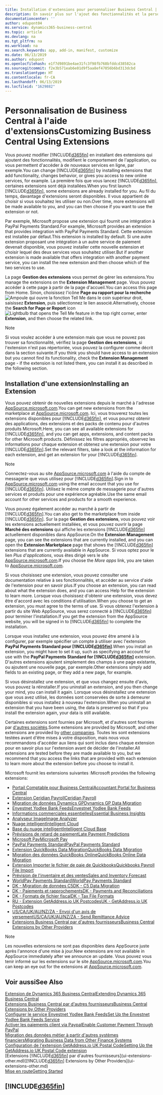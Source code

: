 ```yaml
---
title: Installation d'extensions pour personnaliser Business Central | Microsoft Docs
description: En savoir plus sur l'ajout des fonctionnalités et la personnalisation de Business Central en installant des extensions.
documentationcenter: ''
author: edupont04
ms.service: dynamics365-business-central
ms.topic: article
ms.devlang: na
ms.tgt_pltfrm: na
ms.workload: na
ms.search.keywords: app, add-in, manifest, customize
ms.date: 06/13/2019
ms.author: edupont
ms.openlocfilehash: e1f7d9891be4ae31fc3f98fb768bfddcd38582ca
ms.sourcegitcommit: f2e3b571eab6e01d9f5aa8ef47056b6bd313dcbd
ms.translationtype: HT
ms.contentlocale: fr-CA
ms.lasthandoff: 06/13/2019
ms.locfileid: "1629882"
---
```

# <a name="customizing-business-central-using-extensions"></a><span data-ttu-id="902d3-103">Personnalisation de Business Central à l'aide d'extensions</span><span class="sxs-lookup"><span data-stu-id="902d3-103">Customizing Business Central Using Extensions</span></span>
<span data-ttu-id="902d3-104">Vous pouvez modifier [!INCLUDE[d365fin](includes/d365fin_md.md)] en installant des extensions qui ajoutent des fonctionnalités, modifient le comportement de l'application, ou vous permettent d'accéder à de nouveaux services en ligne, par exemple.</span><span class="sxs-lookup"><span data-stu-id="902d3-104">You can change [!INCLUDE[d365fin](includes/d365fin_md.md)] by installing extensions that add functionality, changes behavior, or gives you access to new online services, for example.</span></span>
<span data-ttu-id="902d3-105">La première fois que vous lancez [!INCLUDE[d365fin](includes/d365fin_md.md)], certaines extensions sont déjà installées.</span><span class="sxs-lookup"><span data-stu-id="902d3-105">When you first launch [!INCLUDE[d365fin](includes/d365fin_md.md)], some extensions are already installed for you.</span></span> <span data-ttu-id="902d3-106">Au fil du temps, davantage d'extensions seront disponibles. Il vous appartient de choisir si vous souhaitez les utiliser ou non.</span><span class="sxs-lookup"><span data-stu-id="902d3-106">Over time, more extensions will be made available to you, and you can then choose if you want to use the extension or not.</span></span>

<span data-ttu-id="902d3-107">Par exemple, Microsoft propose une extension qui fournit une intégration à PayPal Payments Standard.</span><span class="sxs-lookup"><span data-stu-id="902d3-107">For example, Microsoft provides an extension that provides integration with PayPal Payments Standard.</span></span> <span data-ttu-id="902d3-108">Cette extension est installée par défaut.</span><span class="sxs-lookup"><span data-stu-id="902d3-108">This extension is installed by default.</span></span>
<span data-ttu-id="902d3-109">Si une autre extension proposant une intégration à un autre service de paiement devenait disponible, vous pouvez installer cette nouvelle extension et choisir lequel des deux services vous souhaitez utiliser.</span><span class="sxs-lookup"><span data-stu-id="902d3-109">But if another extension is made available that offers integration with another payment service, you can install the new extension and then choose which of the two services to use.</span></span>  

<span data-ttu-id="902d3-110">La page **Gestion des extensions** vous permet de gérer les extensions.</span><span class="sxs-lookup"><span data-stu-id="902d3-110">You manage the extensions on the **Extension Management** page.</span></span> <span data-ttu-id="902d3-111">Vous pouvez accéder à cette page à partir de la page d'accueil.</span><span class="sxs-lookup"><span data-stu-id="902d3-111">You can access this page from Home.</span></span> <span data-ttu-id="902d3-112">Sinon, choisissez l'icône **Page ou rapport pour la recherche** ![Ampoule qui ouvre la fonction Tell Me](media/ui-search/search_small.png "Dites-moi ce que vous voulez faire") dans le coin supérieur droit, saisissez **Extension**, puis sélectionnez le lien associé.</span><span class="sxs-lookup"><span data-stu-id="902d3-112">Alternatively, choose the **Search for Page or Report** icon ![Lightbulb that opens the Tell Me feature](media/ui-search/search_small.png "Tell me what you want to do") in the top right corner, enter **Extension**, and then choose the related link.</span></span>  

> [!NOTE]  
>   <span data-ttu-id="902d3-113">Si vous voulez accéder à une extension mais que vous ne pouvez pas trouver sa fonctionnalité, vérifiez la page **Gestion des extensions**, si l'extension n'est pas répertoriée, vous pouvez la configurer comme décrit dans la section suivante.</span><span class="sxs-lookup"><span data-stu-id="902d3-113">If you think you should have access to an extension but you cannot find its functionality, check the **Extension Management** page - if the extension is not listed there, you can install it as described in the following section.</span></span>  

## <a name="installing-an-extension"></a><span data-ttu-id="902d3-114">Installation d'une extension</span><span class="sxs-lookup"><span data-stu-id="902d3-114">Installing an Extension</span></span>
<span data-ttu-id="902d3-115">Vous pouvez obtenir de nouvelles extensions depuis le marché à l'adresse [AppSource.microsoft.com](https://appsource.microsoft.com/en-us/marketplace/apps?src=dynamics365website&product=dynamics-365-business-central).</span><span class="sxs-lookup"><span data-stu-id="902d3-115">You can get new extensions from the marketplace at [AppSource.microsoft.com](https://appsource.microsoft.com/en-us/marketplace/apps?src=dynamics365website&product=dynamics-365-business-central).</span></span> <span data-ttu-id="902d3-116">Ici, vous trouverez toutes les extensions disponibles pour [!INCLUDE[d365fin](includes/d365fin_md.md)], et vous pourrez obtenir des applications, des extensions et des packs de contenu pour d'autres produits Microsoft.</span><span class="sxs-lookup"><span data-stu-id="902d3-116">Here, you can see all available extensions for [!INCLUDE[d365fin](includes/d365fin_md.md)], and you can get apps, extensions, and content packs for other Microsoft products.</span></span> <span data-ttu-id="902d3-117">Définissez les filtres appropriés, observez les informations pour chaque extension et obtenez une extension pour votre [!INCLUDE[d365fin](includes/d365fin_md.md)].</span><span class="sxs-lookup"><span data-stu-id="902d3-117">Set the relevant filters, take a look at the information for each extension, and get an extension for your [!INCLUDE[d365fin](includes/d365fin_md.md)].</span></span>  
> [!NOTE]  
>   <span data-ttu-id="902d3-118">Connectez-vous au site [AppSource.microsoft.com](https://appsource.microsoft.com/) à l'aide du compte de messagerie que vous utilisez pour [!INCLUDE[d365fin](includes/d365fin_md.md)].</span><span class="sxs-lookup"><span data-stu-id="902d3-118">Sign in to [AppSource.microsoft.com](https://appsource.microsoft.com/) using the email account that you use for [!INCLUDE[d365fin](includes/d365fin_md.md)].</span></span> <span data-ttu-id="902d3-119">Utilisez le même compte de messagerie pour d'autres services et produits pour une expérience agréable.</span><span class="sxs-lookup"><span data-stu-id="902d3-119">Use the same email account for other services and products for a smooth experience.</span></span>  

<span data-ttu-id="902d3-120">Vous pouvez également accéder au marché à partir de [!INCLUDE[d365fin](includes/d365fin_md.md)].</span><span class="sxs-lookup"><span data-stu-id="902d3-120">You can also get to the marketplace from inside [!INCLUDE[d365fin](includes/d365fin_md.md)].</span></span> <span data-ttu-id="902d3-121">Sur la page **Gestion des extensions**, vous pouvez voir les extensions actuellement installées, et vous pouvez ouvrir la page **Marché des extensions** qui affiche les extensions [!INCLUDE[d365fin](includes/d365fin_md.md)] actuellement disponibles dans AppSource.</span><span class="sxs-lookup"><span data-stu-id="902d3-121">On the **Extension Management** page, you can see the extensions that are currently installed, and you can open the **Extension Marketplace** page that shows the [!INCLUDE[d365fin](includes/d365fin_md.md)] extensions that are currently available in AppSource.</span></span> <span data-ttu-id="902d3-122">Si vous optez pour le lien *Plus d'applications*, vous êtes dirigé vers le site [AppSource.microsoft.com](https://appsource.microsoft.com/en-us/marketplace/apps?product=dynamics-365%3Bdynamics-365-for-financials&page=1).</span><span class="sxs-lookup"><span data-stu-id="902d3-122">If you choose the *More apps* link, you are taken to [AppSource.microsoft.com](https://appsource.microsoft.com/en-us/marketplace/apps?product=dynamics-365%3Bdynamics-365-for-financials&page=1).</span></span>  

<span data-ttu-id="902d3-123">Si vous choisissez une extension, vous pouvez consulter une documentation relative à ses fonctionnalités, et accéder au service d'aide de l'extension pour en savoir plus.</span><span class="sxs-lookup"><span data-stu-id="902d3-123">If you choose an extension, you can read about what the extension does, and you can access Help for the extension to learn more.</span></span> <span data-ttu-id="902d3-124">Lorsque vous choisissez d'obtenir une extension, vous devez être d'accord avec les conditions d'utilisation.</span><span class="sxs-lookup"><span data-stu-id="902d3-124">When you choose to get an extension, you must agree to the terms of use.</span></span> <span data-ttu-id="902d3-125">Si vous obtenez l'extension à partir du site Web AppSource, vous serez connecté à [!INCLUDE[d365fin](includes/d365fin_md.md)] pour terminer l'installation.</span><span class="sxs-lookup"><span data-stu-id="902d3-125">If you get the extension from the AppSource website, you will be signed in to [!INCLUDE[d365fin](includes/d365fin_md.md)] to complete the installation.</span></span>  

<span data-ttu-id="902d3-126">Lorsque vous installez une extension, vous pouvez être amené à la configurer, par exemple spécifier un compte à utiliser avec l'extension **PayPal Payments Standard pour [!INCLUDE[d365fin](includes/d365fin_md.md)]**.</span><span class="sxs-lookup"><span data-stu-id="902d3-126">When you install an extension, you might have to set it up, such as specifying an account for use with the **PayPal Payments Standard for [!INCLUDE[d365fin](includes/d365fin_md.md)]** extension.</span></span>
<span data-ttu-id="902d3-127">D'autres extensions ajoutent simplement des champs à une page existante, ou ajoutent une nouvelle page, par exemple.</span><span class="sxs-lookup"><span data-stu-id="902d3-127">Other extensions simply add fields to an existing page, or they add a new page, for example.</span></span>   

<span data-ttu-id="902d3-128">Si vous désinstallez une extension, et que vous changez ensuite d'avis, vous pouvez la réinstaller.</span><span class="sxs-lookup"><span data-stu-id="902d3-128">If you uninstall an extension, and you then change your mind, you can install it again.</span></span> <span data-ttu-id="902d3-129">Lorsque vous désinstallez une extension que vous avez utilisé, les données sont conservées de sorte à demeurer disponibles si vous installez à nouveau l'extension.</span><span class="sxs-lookup"><span data-stu-id="902d3-129">When you uninstall an extension that you have been using, the data is preserved so that if you install the extension again, your data is still available.</span></span>  

<span data-ttu-id="902d3-130">Certaines extensions sont fournies par Microsoft, et d'autres sont fournies par [d'autres sociétés](ui-extensions-other.md).</span><span class="sxs-lookup"><span data-stu-id="902d3-130">Some extensions are provided by Microsoft, and other extensions are provided by [other companies](ui-extensions-other.md).</span></span> <span data-ttu-id="902d3-131">Toutes les sont extensions testées avant d'être mises à votre disposition, mais nous vous recommandons d'accéder aux liens qui sont inclus dans chaque extension pour en savoir plus sur l'extension avant de décider de l'installer.</span><span class="sxs-lookup"><span data-stu-id="902d3-131">All extensions are tested before they are made available to you, but we recommend that you access the links that are provided with each extension to learn more about the extension before you choose to install it.</span></span>  

<span data-ttu-id="902d3-132">Microsoft fournit les extensions suivantes :</span><span class="sxs-lookup"><span data-stu-id="902d3-132">Microsoft provides the following extensions:</span></span>  

* [<span data-ttu-id="902d3-133">Portail Comptable pour Business Central</span><span class="sxs-lookup"><span data-stu-id="902d3-133">Accountant Portal for Business Central</span></span>](ui-extensions-accountant-portal.md)
* [<span data-ttu-id="902d3-134">Extension Ceridian Payroll</span><span class="sxs-lookup"><span data-stu-id="902d3-134">Ceridian Payroll</span></span>](ui-extensions-ceridian-payroll.md)
* [<span data-ttu-id="902d3-135">Migration de données Dynamics GP</span><span class="sxs-lookup"><span data-stu-id="902d3-135">Dynamics GP Data Migration</span></span>](ui-extensions-dynamicsgp-data-migration.md)
* [<span data-ttu-id="902d3-136">Envestnet Yodlee Bank Feeds</span><span class="sxs-lookup"><span data-stu-id="902d3-136">Envestnet Yodlee Bank Feeds</span></span>](ui-extensions-yodlee-bank-feeds.md)
* [<span data-ttu-id="902d3-137">Informations commerciales essentielles</span><span class="sxs-lookup"><span data-stu-id="902d3-137">Essential Business Insights</span></span>](ui-extensions-essential-business-insights.md)
* [<span data-ttu-id="902d3-138">Analyseur Image</span><span class="sxs-lookup"><span data-stu-id="902d3-138">Image Analyzer</span></span>](ui-extensions-image-analyzer.md)
* [<span data-ttu-id="902d3-139">Nuage intelligent</span><span class="sxs-lookup"><span data-stu-id="902d3-139">Intelligent Cloud</span></span>](ui-extensions-data-replication.md)
* [<span data-ttu-id="902d3-140">Base du nuage intelligent</span><span class="sxs-lookup"><span data-stu-id="902d3-140">Intelligent Cloud Base</span></span>](ui-extensions-intelligent-cloud.md)
* [<span data-ttu-id="902d3-141">Prévisions de retard de paiement</span><span class="sxs-lookup"><span data-stu-id="902d3-141">Late Payment Predictions</span></span>](ui-extensions-late-payment-prediction.md)
* [<span data-ttu-id="902d3-142">Microsoft Pay</span><span class="sxs-lookup"><span data-stu-id="902d3-142">Microsoft Pay</span></span>](ui-extensions-microsoft-pay-payments.md)
* [<span data-ttu-id="902d3-143">PayPal Payments Standard</span><span class="sxs-lookup"><span data-stu-id="902d3-143">PayPal Payments Standard</span></span>](ui-extensions-paypal-payments-standard.md)
* [<span data-ttu-id="902d3-144">Extension QuickBooks Data Migration</span><span class="sxs-lookup"><span data-stu-id="902d3-144">QuickBooks Data Migration</span></span>](ui-extensions-quickbooks-data-migration.md)
* [<span data-ttu-id="902d3-145">Migration des données QuickBooks Online</span><span class="sxs-lookup"><span data-stu-id="902d3-145">QuickBooks Online Data Migration</span></span>](ui-extensions-quickbooks-online-data-migration.md)
* [<span data-ttu-id="902d3-146">Extension Importer le fichier de paie de Quickbooks</span><span class="sxs-lookup"><span data-stu-id="902d3-146">Quickbooks Payroll File Import</span></span>](ui-extensions-quickbooks-payroll.md)
* [<span data-ttu-id="902d3-147">Prévision de l'inventaire et des ventes</span><span class="sxs-lookup"><span data-stu-id="902d3-147">Sales and Inventory Forecast</span></span>](ui-extensions-sales-forecast.md)
* [<span data-ttu-id="902d3-148">WorldPay Payments Standard</span><span class="sxs-lookup"><span data-stu-id="902d3-148">WorldPay Payments Standard</span></span>](ui-extensions-worldpay-payments-standard.md)
* [<span data-ttu-id="902d3-149">DK - Migration de données C5</span><span class="sxs-lookup"><span data-stu-id="902d3-149">DK - C5 Data Migration</span></span>](ui-extensions-c5-data-migration.md)
* [<span data-ttu-id="902d3-150">DK - Paiements et rapprochements</span><span class="sxs-lookup"><span data-stu-id="902d3-150">DK - Payments and Reconciliations</span></span>](ui-extensions-payments-reconciliation-formats-dk.md)
* [<span data-ttu-id="902d3-151">DK - Formats de fichier fiscal</span><span class="sxs-lookup"><span data-stu-id="902d3-151">DK - Tax File Formats</span></span>](ui-extensions-tax-file-formats-dk.md)
* [<span data-ttu-id="902d3-152">RU - Extension GetAddress.io UK Postcodes</span><span class="sxs-lookup"><span data-stu-id="902d3-152">UK - GetAddress.io UK Postcodes</span></span>](ui-extensions-getaddressio.md)
* [<span data-ttu-id="902d3-153">US/CA/UK/AU/NZ/ZA - Envoi d'un avis de versement</span><span class="sxs-lookup"><span data-stu-id="902d3-153">US/CA/UK/AU/NZ/ZA - Send Remittance Advice</span></span>](ui-extensions-send-remittance-advice.md)
* [<span data-ttu-id="902d3-154">Extensions Business Central par d'autres fournisseurs</span><span class="sxs-lookup"><span data-stu-id="902d3-154">Business Central Extensions by Other Providers</span></span>](ui-extensions-other.md)

> [!NOTE]  
>  <span data-ttu-id="902d3-155">Les nouvelles extensions ne sont pas disponibles dans AppSource juste après l'annonce d'une mise à jour.</span><span class="sxs-lookup"><span data-stu-id="902d3-155">New extensions are not available in AppSource immediately after we announce an update.</span></span> <span data-ttu-id="902d3-156">Vous pouvez vous tenir informé sur les extensions sur le site [AppSource.microsoft.com](https://appsource.microsoft.com/en-us/marketplace/apps?product=dynamics-365%3Bdynamics-365-for-financials&page=1).</span><span class="sxs-lookup"><span data-stu-id="902d3-156">You can keep an eye out for the extensions at [AppSource.microsoft.com](https://appsource.microsoft.com/en-us/marketplace/apps?product=dynamics-365%3Bdynamics-365-for-financials&page=1).</span></span>

## <a name="see-also"></a><span data-ttu-id="902d3-157">Voir aussi</span><span class="sxs-lookup"><span data-stu-id="902d3-157">See Also</span></span>
[<span data-ttu-id="902d3-158">Extension de Dynamics 365 Business Central</span><span class="sxs-lookup"><span data-stu-id="902d3-158">Extending Dynamics 365 Business Central</span></span>](about-develop-extensions.md)  
[<span data-ttu-id="902d3-159">Extensions Business Central par d'autres fournisseurs</span><span class="sxs-lookup"><span data-stu-id="902d3-159">Business Central Extensions by Other Providers</span></span>](ui-extensions-other.md)  
[<span data-ttu-id="902d3-160">Configurer le service Envestnet Yodlee Bank Feeds</span><span class="sxs-lookup"><span data-stu-id="902d3-160">Set Up the Envestnet Yodlee Bank Feeds Service</span></span>](bank-how-setup-bank-statement-service.md)  
[<span data-ttu-id="902d3-161">Activer les paiements client via Paypal</span><span class="sxs-lookup"><span data-stu-id="902d3-161">Enable Customer Payment Through PayPal</span></span>](sales-how-enable-payment-service-extensions.md)  
[<span data-ttu-id="902d3-162">Migration des données métier à partir d'autres systèmes financiers</span><span class="sxs-lookup"><span data-stu-id="902d3-162">Migrating Business Data from Other Finance Systems</span></span>](across-import-data-configuration-packages.md)  
[<span data-ttu-id="902d3-163">Configuration de l'extension GetAddress.io UK Postal Code</span><span class="sxs-lookup"><span data-stu-id="902d3-163">Setting Up the GetAddress.io UK Postal Code extension</span></span>](LocalFunctionality/UnitedKingdom/uk-setup-postal-code-service.md)  
<span data-ttu-id="902d3-164">[Extensions [!INCLUDE[d365fin](includes/d365fin_md.md)] par d'autres fournisseurs](ui-extensions-other.md)</span><span class="sxs-lookup"><span data-stu-id="902d3-164">[[!INCLUDE[d365fin](includes/d365fin_md.md)] Extensions by Other Providers](ui-extensions-other.md)</span></span>  
[<span data-ttu-id="902d3-165">Mise en route</span><span class="sxs-lookup"><span data-stu-id="902d3-165">Getting Started</span></span>](product-get-started.md)  

## [!INCLUDE[d365fin](includes/free_trial_md.md)]  
